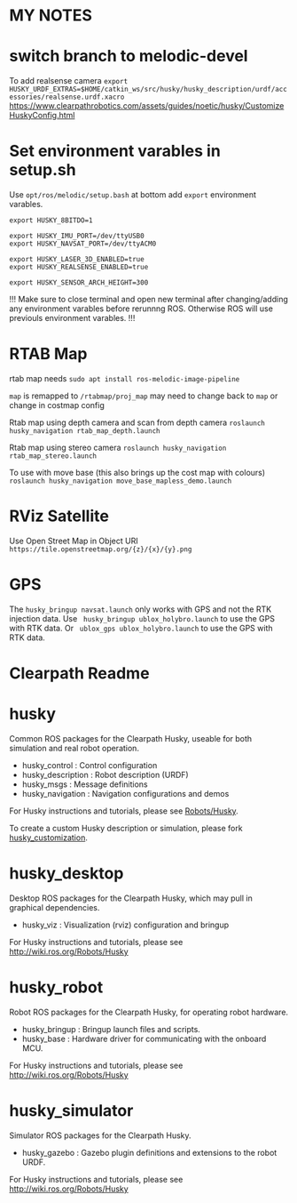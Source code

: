 MY NOTES
=====

# switch branch to melodic-devel

To add realsense camera ```export HUSKY_URDF_EXTRAS=$HOME/catkin_ws/src/husky/husky_description/urdf/accessories/realsense.urdf.xacro```
https://www.clearpathrobotics.com/assets/guides/noetic/husky/CustomizeHuskyConfig.html

# Set environment varables in setup.sh
Use ```opt/ros/melodic/setup.bash``` at bottom add ```export``` environment varables.

```
export HUSKY_8BITDO=1

export HUSKY_IMU_PORT=/dev/ttyUSB0
export HUSKY_NAVSAT_PORT=/dev/ttyACM0

export HUSKY_LASER_3D_ENABLED=true
export HUSKY_REALSENSE_ENABLED=true

export HUSKY_SENSOR_ARCH_HEIGHT=300
```

!!! Make sure to close terminal and open new terminal after changing/adding any environment varables before rerunnng ROS. Otherwise ROS will use previouls environment varables. !!!

# RTAB Map

rtab map needs ```sudo apt install ros-melodic-image-pipeline```

```map``` is remapped to ```/rtabmap/proj_map``` may need to change back to ```map``` or change in costmap config

Rtab map using depth camera and scan from depth camera ```roslaunch husky_navigation rtab_map_depth.launch```

Rtab map using stereo camera ```roslaunch husky_navigation rtab_map_stereo.launch```

To use with move base (this also brings up the cost map with colours)  ```roslaunch husky_navigation move_base_mapless_demo.launch```

# RViz Satellite

Use Open Street Map in Object URI ```https://tile.openstreetmap.org/{z}/{x}/{y}.png```

# GPS
The ```husky_bringup navsat.launch``` only works with GPS and not the RTK injection data.
Use ``` husky_bringup ublox_holybro.launch``` to use the GPS with RTK data.
Or ``` ublox_gps ublox_holybro.launch``` to use the GPS with RTK data.

Clearpath Readme
=====

husky
=====

Common ROS packages for the Clearpath Husky, useable for both simulation and
real robot operation.

 - husky_control : Control configuration
 - husky_description : Robot description (URDF)
 - husky_msgs : Message definitions
 - husky_navigation : Navigation configurations and demos

For Husky instructions and tutorials, please see [Robots/Husky](http://wiki.ros.org/Robots/Husky).

To create a custom Husky description or simulation, please fork [husky_customization](https://github.com/husky/husky_customization).

husky_desktop
=============

Desktop ROS packages for the Clearpath Husky, which may pull in graphical dependencies.

 - husky_viz : Visualization (rviz) configuration and bringup

For Husky instructions and tutorials, please see http://wiki.ros.org/Robots/Husky

husky_robot
===========

Robot ROS packages for the Clearpath Husky, for operating robot hardware.

 - husky_bringup : Bringup launch files and scripts.
 - husky_base : Hardware driver for communicating with the onboard MCU.

For Husky instructions and tutorials, please see http://wiki.ros.org/Robots/Husky

husky_simulator
==============

Simulator ROS packages for the Clearpath Husky.

 - husky_gazebo : Gazebo plugin definitions and extensions to the robot URDF.

For Husky instructions and tutorials, please see http://wiki.ros.org/Robots/Husky
